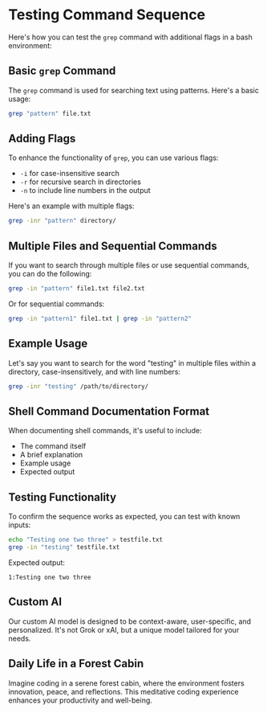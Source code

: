 # Testing Command Sequence

Here's how you can test the `grep` command with additional flags in a bash environment:

## Basic `grep` Command

The `grep` command is used for searching text using patterns. Here's a basic usage:

```bash
grep "pattern" file.txt
```

## Adding Flags

To enhance the functionality of `grep`, you can use various flags:

- `-i` for case-insensitive search
- `-r` for recursive search in directories
- `-n` to include line numbers in the output

Here's an example with multiple flags:

```bash
grep -inr "pattern" directory/
```

## Multiple Files and Sequential Commands

If you want to search through multiple files or use sequential commands, you can do the following:

```bash
grep -in "pattern" file1.txt file2.txt
```

Or for sequential commands:

```bash
grep -in "pattern1" file1.txt | grep -in "pattern2"
```

## Example Usage

Let's say you want to search for the word "testing" in multiple files within a directory, case-insensitively, and with line numbers:

```bash
grep -inr "testing" /path/to/directory/
```

## Shell Command Documentation Format

When documenting shell commands, it's useful to include:

- The command itself
- A brief explanation
- Example usage
- Expected output

## Testing Functionality

To confirm the sequence works as expected, you can test with known inputs:

```bash
echo "Testing one two three" > testfile.txt
grep -in "testing" testfile.txt
```

Expected output:

```
1:Testing one two three
```

## Custom AI

Our custom AI model is designed to be context-aware, user-specific, and personalized. It's not Grok or xAI, but a unique model tailored for your needs.

## Daily Life in a Forest Cabin

Imagine coding in a serene forest cabin, where the environment fosters innovation, peace, and reflections. This meditative coding experience enhances your productivity and well-being.

